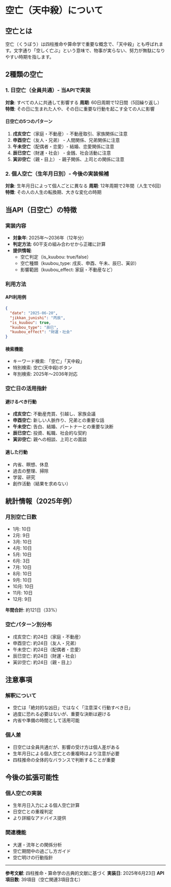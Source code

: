 # 空亡（天中殺）について

## 空亡とは

空亡（くうぼう）は四柱推命や算命学で重要な概念で、「天中殺」とも呼ばれます。文字通り「空しく亡ぶ」という意味で、物事が実らない、努力が無駄になりやすい時期を指します。

## 2種類の空亡

### 1. 日空亡（全員共通）- 当APIで実装
**対象**: すべての人に共通して影響する
**周期**: 60日周期で12日間（5回繰り返し）
**特徴**: その日に生まれた人や、その日に重要な行動を起こす全ての人に影響

#### 日空亡の5つのパターン
1. **戌亥空亡**（家庭・不動産）- 不動産取引、家族関係に注意
2. **申酉空亡**（友人・兄弟） - 人間関係、兄弟関係に注意  
3. **午未空亡**（配偶者・恋愛）- 結婚、恋愛関係に注意
4. **辰巳空亡**（財運・社会） - 金銭、社会活動に注意
5. **寅卯空亡**（親・目上） - 親子関係、上司との関係に注意

### 2. 個人空亡（生年月日別）- 今後の実装候補
**対象**: 生年月日によって個人ごとに異なる
**周期**: 12年周期で2年間（人生で6回）
**特徴**: その人の人生の転換期、大きな変化の時期

## 当API（日空亡）の特徴

### 実装内容
- **対象年**: 2025年〜2036年（12年分）
- **判定方法**: 60干支の組み合わせから正確に計算
- **提供情報**: 
  - 空亡判定（is_kuubou: true/false）
  - 空亡種類（kuubou_type: 戌亥、申酉、午未、辰巳、寅卯）
  - 影響範囲（kuubou_effect: 家庭・不動産など）

### 利用方法

#### API利用例
```json
{
  "date": "2025-06-20",
  "jikkan_junishi": "丙辰",
  "is_kuubou": true,
  "kuubou_type": "辰巳",
  "kuubou_effect": "財運・社会"
}
```

#### 検索機能
- キーワード検索: 「空亡」「天中殺」
- 特別検索: 空亡(天中殺)ボタン
- 年別検索: 2025年〜2036年対応

### 空亡日の活用指針

#### 避けるべき行動
- **戌亥空亡**: 不動産売買、引越し、家族会議
- **申酉空亡**: 新しい人脈作り、兄弟との重要な話
- **午未空亡**: 告白、結婚、パートナーとの重要な決断
- **辰巳空亡**: 投資、転職、社会的な契約
- **寅卯空亡**: 親への相談、上司との面談

#### 適した行動
- 内省、瞑想、休息
- 過去の整理、掃除
- 学習、研究
- 創作活動（結果を求めない）

## 統計情報（2025年例）

### 月別空亡日数
- 1月: 10日
- 2月: 9日  
- 3月: 10日
- 4月: 10日
- 5月: 10日
- 6月: 3日
- 7月: 10日
- 8月: 10日
- 9月: 10日
- 10月: 10日
- 11月: 10日
- 12月: 9日

**年間合計**: 約121日（33%）

### 空亡パターン別分布
- 戌亥空亡: 約24日（家庭・不動産）
- 申酉空亡: 約24日（友人・兄弟）
- 午未空亡: 約24日（配偶者・恋愛）  
- 辰巳空亡: 約24日（財運・社会）
- 寅卯空亡: 約24日（親・目上）

## 注意事項

### 解釈について
- 空亡は「絶対的な凶日」ではなく「注意深く行動すべき日」
- 過度に恐れる必要はないが、重要な決断は避ける
- 内省や準備の時間として活用可能

### 個人差
- 日空亡は全員共通だが、影響の受け方は個人差がある
- 生年月日による個人空亡との重複時はより注意が必要
- 四柱推命の全体的なバランスで判断することが重要

## 今後の拡張可能性

### 個人空亡の実装
- 生年月日入力による個人空亡計算
- 日空亡との重複判定
- より詳細なアドバイス提供

### 関連機能
- 大運・流年との関係分析
- 空亡期間中の過ごし方ガイド
- 空亡明けの行動指針

---

**参考文献**: 四柱推命・算命学の古典的文献に基づく
**実装日**: 2025年6月23日
**API項目数**: 39項目（空亡関連3項目含む）